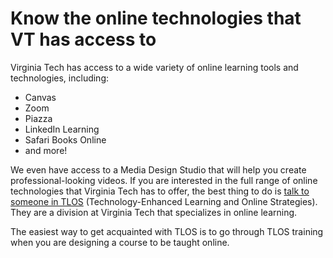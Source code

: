 # Know the online technologies that VT has access to

Virginia Tech has access to a wide variety of online learning tools and technologies, including:

* Canvas
* Zoom
* Piazza
* LinkedIn Learning
* Safari Books Online
* and more!

We even have access to a Media Design Studio that will help you create professional-looking videos. If you are interested in the full range of online technologies that Virginia Tech has to offer, the best thing to do is [talk to someone in TLOS](https://tlos.vt.edu/) (Technology-Enhanced Learning and Online Strategies). They are a division at Virginia Tech that specializes in online learning.

The easiest way to get acquainted with TLOS is to go through TLOS training when you are designing a course to be taught online.
